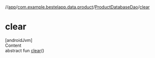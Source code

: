 //[app](../../index.md)/[com.example.bestelapp.data.product](../index.md)/[ProductDatabaseDao](index.md)/[clear](clear.md)



# clear  
[androidJvm]  
Content  
abstract fun [clear](clear.md)()  



